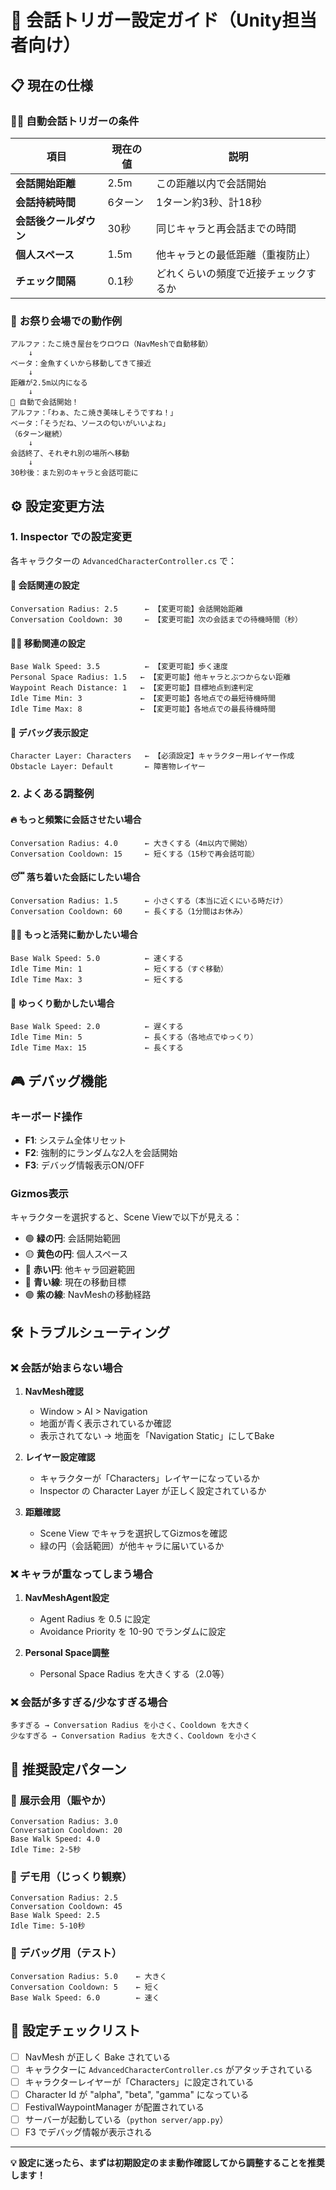 # 🎯 会話トリガー設定ガイド（Unity担当者向け）

## 📋 現在の仕様

### 🚶‍♂️ **自動会話トリガーの条件**

| 項目 | 現在の値 | 説明 |
|------|----------|------|
| **会話開始距離** | 2.5m | この距離以内で会話開始 |
| **会話持続時間** | 6ターン | 1ターン約3秒、計18秒 |
| **会話後クールダウン** | 30秒 | 同じキャラと再会話までの時間 |
| **個人スペース** | 1.5m | 他キャラとの最低距離（重複防止） |
| **チェック間隔** | 0.1秒 | どれくらいの頻度で近接チェックするか |

### 🎪 **お祭り会場での動作例**

```
アルファ：たこ焼き屋台をウロウロ（NavMeshで自動移動）
    ↓
ベータ：金魚すくいから移動してきて接近
    ↓
距離が2.5m以内になる
    ↓
🤖 自動で会話開始！
アルファ：「わぁ、たこ焼き美味しそうですね！」
ベータ：「そうだね、ソースの匂いがいいよね」
（6ターン継続）
    ↓
会話終了、それぞれ別の場所へ移動
    ↓
30秒後：また別のキャラと会話可能に
```

## ⚙️ **設定変更方法**

### 1. **Inspector での設定変更**

各キャラクターの `AdvancedCharacterController.cs` で：

#### 🎯 **会話関連の設定**
```
Conversation Radius: 2.5      ← 【変更可能】会話開始距離
Conversation Cooldown: 30     ← 【変更可能】次の会話までの待機時間（秒）
```

#### 🚶‍♂️ **移動関連の設定**
```
Base Walk Speed: 3.5          ← 【変更可能】歩く速度
Personal Space Radius: 1.5   ← 【変更可能】他キャラとぶつからない距離
Waypoint Reach Distance: 1   ← 【変更可能】目標地点到達判定
Idle Time Min: 3             ← 【変更可能】各地点での最短待機時間
Idle Time Max: 8             ← 【変更可能】各地点での最長待機時間
```

#### 🎨 **デバッグ表示設定**
```
Character Layer: Characters   ← 【必須設定】キャラクター用レイヤー作成
Obstacle Layer: Default       ← 障害物レイヤー
```

### 2. **よくある調整例**

#### 🔥 **もっと頻繁に会話させたい場合**
```
Conversation Radius: 4.0      ← 大きくする（4m以内で開始）
Conversation Cooldown: 15     ← 短くする（15秒で再会話可能）
```

#### 😴 **落ち着いた会話にしたい場合**
```
Conversation Radius: 1.5      ← 小さくする（本当に近くにいる時だけ）
Conversation Cooldown: 60     ← 長くする（1分間はお休み）
```

#### 🏃‍♂️ **もっと活発に動かしたい場合**
```
Base Walk Speed: 5.0          ← 速くする
Idle Time Min: 1              ← 短くする（すぐ移動）
Idle Time Max: 3              ← 短くする
```

#### 🐌 **ゆっくり動かしたい場合**
```
Base Walk Speed: 2.0          ← 遅くする  
Idle Time Min: 5              ← 長くする（各地点でゆっくり）
Idle Time Max: 15             ← 長くする
```

## 🎮 **デバッグ機能**

### **キーボード操作**
- **F1**: システム全体リセット
- **F2**: 強制的にランダムな2人を会話開始
- **F3**: デバッグ情報表示ON/OFF

### **Gizmos表示**
キャラクターを選択すると、Scene Viewで以下が見える：
- 🟢 **緑の円**: 会話開始範囲
- 🟡 **黄色の円**: 個人スペース
- 🔴 **赤い円**: 他キャラ回避範囲
- 🔵 **青い線**: 現在の移動目標
- 🟣 **紫の線**: NavMeshの移動経路

## 🛠️ **トラブルシューティング**

### ❌ **会話が始まらない場合**

1. **NavMesh確認**
   - Window > AI > Navigation
   - 地面が青く表示されているか確認
   - 表示されてない → 地面を「Navigation Static」にしてBake

2. **レイヤー設定確認**
   - キャラクターが「Characters」レイヤーになっているか
   - Inspector の Character Layer が正しく設定されているか

3. **距離確認**
   - Scene View でキャラを選択してGizmosを確認
   - 緑の円（会話範囲）が他キャラに届いているか

### ❌ **キャラが重なってしまう場合**

1. **NavMeshAgent設定**
   - Agent Radius を 0.5 に設定
   - Avoidance Priority を 10-90 でランダムに設定

2. **Personal Space調整**
   - Personal Space Radius を大きくする（2.0等）

### ❌ **会話が多すぎる/少なすぎる場合**

```
多すぎる → Conversation Radius を小さく、Cooldown を大きく
少なすぎる → Conversation Radius を大きく、Cooldown を小さく
```

## 🎯 **推奨設定パターン**

### 🎪 **展示会用（賑やか）**
```
Conversation Radius: 3.0
Conversation Cooldown: 20
Base Walk Speed: 4.0
Idle Time: 2-5秒
```

### 🎨 **デモ用（じっくり観察）**
```
Conversation Radius: 2.5
Conversation Cooldown: 45  
Base Walk Speed: 2.5
Idle Time: 5-10秒
```

### 🐛 **デバッグ用（テスト）**
```
Conversation Radius: 5.0    ← 大きく
Conversation Cooldown: 5    ← 短く
Base Walk Speed: 6.0        ← 速く
```

## 📝 **設定チェックリスト**

- [ ] NavMesh が正しく Bake されている
- [ ] キャラクターに `AdvancedCharacterController.cs` がアタッチされている
- [ ] キャラクターレイヤーが「Characters」に設定されている
- [ ] Character Id が "alpha", "beta", "gamma" になっている
- [ ] FestivalWaypointManager が配置されている
- [ ] サーバーが起動している（`python server/app.py`）
- [ ] F3 でデバッグ情報が表示される

---

**💡 設定に迷ったら、まずは初期設定のまま動作確認してから調整することを推奨します！**